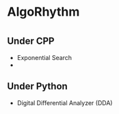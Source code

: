 <h1>AlgoRhythm<h1/>



<h2>Under CPP </h2>
<ul>
    <li>Exponential Search</li>
    <li></li>
</ul>

<h2>Under Python</h2>
<ul>
    <li>Digital Differential Analyzer (DDA)</li>
</ul>
